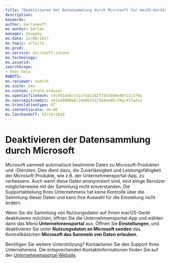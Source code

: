 ```yaml
---
title: "Deaktivieren der Datensammlung durch Microsoft für macOS-Geräte | Microsoft-Dokumentation"
description: 
keywords: 
author: barlanmsft
ms.author: barlan
manager: dougeby
ms.date: 12/08/2017
ms.topic: article
ms.prod: 
ms.service: microsoft-intune
ms.technology: 
ms.assetid: 
searchScope:
- User help
ROBOTS: 
ms.reviewer: esmich
ms.suite: ems
ms.custom: intune-enduser
ms.openlocfilehash: c4c941de8cc51cfda3282f7347696e49721c276a
ms.sourcegitcommit: a41ad9988a8c14e6b15123a9ea9bc29ac437a4ce
ms.translationtype: HT
ms.contentlocale: de-DE
ms.lasthandoff: 01/25/2018
---
```

# <a name="how-to-turn-off-microsoft-data-collection"></a>Deaktivieren der Datensammlung durch Microsoft

Microsoft sammelt automatisch bestimmte Daten zu Microsoft-Produkten und -Diensten. Dies dient dazu, die Zuverlässigkeit und Leistungsfähigkeit der Microsoft-Produkte, wie z.B. der Unternehmensportal-App, zu verbessern. Auch wenn diese Daten anonymisiert sind, sind einige Benutzer möglicherweise mit der Sammlung nicht einverstanden. Die Supportabteilung Ihres Unternehmens hat keine Kontrolle über die Sammlung dieser Daten und kann Ihre Auswahl für die Einstellung nicht ändern.

Wenn Sie die Sammlung von Nutzungsdaten auf Ihrem macOS-Gerät deaktivieren möchten, öffnen Sie die Unternehmensportal-App und wählen dann das Menü **Unternehmensportal** aus. Öffnen Sie **Einstellungen**, und deaktivieren Sie unter **Nutzungsdaten an Microsoft senden** das Kontrollkästchen **Microsoft das Sammeln von Daten erlauben**.

Benötigen Sie weitere Unterstützung? Kontaktieren Sie den Support Ihres Unternehmens. Die entsprechenden Kontaktinformationen finden Sie auf der [Unternehmensportal-Website](https://portal.manage.microsoft.com#HelpDeskDialog).
